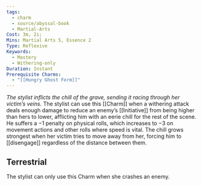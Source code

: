 ```yaml
---
tags:
  - charm
  - source/abyssal-book
  - Martial-Arts
Cost: 3m, 2i;
Mins: Martial Arts 5, Essence 2
Type: Reflexive
Keywords:
  - Mastery
  - Withering-only
Duration: Instant
Prerequisite Charms:
  - "[[Hungry Ghost Form]]"
---
```

*The stylist inflicts the chill of the grave, sending it racing through her victim’s veins.*
The stylist can use this [[Charm]] when a withering attack deals enough damage to reduce an enemy’s [[Initiative]] from being higher than hers to lower, afflicting him with an eerie chill for the rest of the scene.
He suffers a −1 penalty on physical rolls, which increases to −3 on movement actions and other rolls where speed is vital. The chill grows strongest when her victim tries to move away from her, forcing him to [[disengage]] regardless of the distance between them.
## Terrestrial
The stylist can only use this Charm when she crashes an enemy.